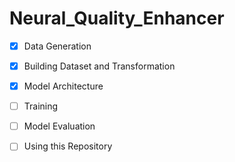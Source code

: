 # Neural_Quality_Enhancer

- [X] Data Generation

- [X] Building Dataset and Transformation
  
- [X] Model Architecture

- [ ] Training

- [ ] Model Evaluation
  
- [ ] Using this Repository
